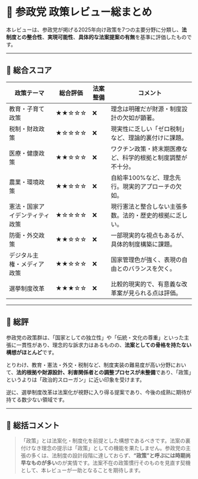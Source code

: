 # 🧾 参政党 政策レビュー総まとめ

本レビューは、参政党が掲げる2025年向け政策を7つの主要分野に分類し、**法制度との整合性**、**実現可能性**、**具体的な法案提案の有無**を基準に評価したものです。

---

## 🌟 総合スコア

| 政策テーマ                          | 総合評価 | 法案整備 | コメント |
|-----------------------------------|----------|----------|----------|
| 教育・子育て政策                 | ★★☆☆☆   | ❌       | 理念は明確だが財源・制度設計の欠如が顕著。 |
| 税制・財政政策                   | ★☆☆☆☆   | ❌       | 現実性に乏しい「ゼロ税制」など、理論的裏付けに課題。 |
| 医療・健康政策                   | ★★☆☆☆   | ❌       | ワクチン政策・終末期医療など、科学的根拠と制度調整が不十分。 |
| 農業・環境政策                   | ★★☆☆☆   | ❌       | 自給率100%など、理念先行。現実的アプローチの欠如。 |
| 憲法・国家アイデンティティ政策 | ★☆☆☆☆   | ❌       | 現行憲法と整合しない主張多数。法的・歴史的根拠に乏しい。 |
| 防衛・外交政策                   | ★★☆☆☆   | ❌       | 一部現実的な視点もあるが、具体的制度構築に課題。 |
| デジタル主権・メディア政策       | ★★☆☆☆   | ❌       | 国家管理色が強く、表現の自由とのバランスを欠く。 |
| 選挙制度改革                     | ★★★☆☆   | ❌       | 比較的現実的で、有意義な改革案が見られる点は評価。 |

---

## 🧩 総評

参政党の政策群は、「国家としての独立性」や「伝統・文化の尊重」といった主張に一貫性があり、理念的な訴求力はあるものの、**法案としての骨格を持たない構想がほとんど**です。

とりわけ、教育・憲法・外交・税制など、制度実装の難易度が高い分野において、**法的根拠や財源設計、利害関係者との調整プロセスが未整備**であり、「政策」というよりは「政治的スローガン」に近い印象を受けます。

逆に、選挙制度改革は法案化が視野に入り得る提案であり、今後の成熟に期待が持てる数少ない領域です。

---

## 🔖 総括コメント

> 「政策」とは法案化・制度化を前提とした構想であるべきです。法案の裏付けなき理念の提示は「政策」としての機能を果たしません。参政党の主張の多くは、法制度の設計段階に達しておらず、**“政策”と呼ぶには時期尚早なものが多い**のが実情です。法案不在の政策慣行そのものを見直す契機として、本レビューが一助となることを期待します。
